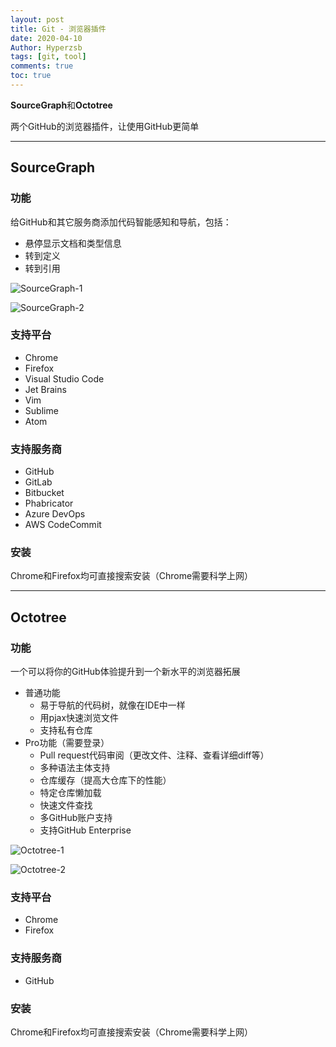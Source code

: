 ```yaml
---
layout: post
title: Git - 浏览器插件
date: 2020-04-10
Author: Hyperzsb
tags: [git, tool]
comments: true
toc: true
---
```


**SourceGraph**和**Octotree**

两个GitHub的浏览器插件，让使用GitHub更简单

<!-- more -->

---

## SourceGraph

### 功能

给GitHub和其它服务商添加代码智能感知和导航，包括：

- 悬停显示文档和类型信息
- 转到定义
- 转到引用

![SourceGraph-1](https://hyperzsb-images.oss-cn-beijing.aliyuncs.com/blog/2020-04-10-git-browser-tools/SourceGraph-1.jpg)

![SourceGraph-2](https://hyperzsb-images.oss-cn-beijing.aliyuncs.com/blog/2020-04-10-git-browser-tools/SourceGraph-2.jpg)

### 支持平台

- Chrome
- Firefox
- Visual Studio Code
- Jet Brains
- Vim
- Sublime
- Atom

### 支持服务商

- GitHub
- GitLab
- Bitbucket
- Phabricator
- Azure DevOps
- AWS CodeCommit

### 安装

Chrome和Firefox均可直接搜索安装（Chrome需要科学上网）

---

## Octotree

### 功能

一个可以将你的GitHub体验提升到一个新水平的浏览器拓展

- 普通功能
  - 易于导航的代码树，就像在IDE中一样
  - 用pjax快速浏览文件
  - 支持私有仓库
- Pro功能（需要登录）
  - Pull request代码审阅（更改文件、注释、查看详细diff等）
  - 多种语法主体支持
  - 仓库缓存（提高大仓库下的性能）
  - 特定仓库懒加载
  - 快速文件查找
  - 多GitHub账户支持
  - 支持GitHub Enterprise

![Octotree-1](https://hyperzsb-images.oss-cn-beijing.aliyuncs.com/blog/2020-04-10-git-browser-tools/Octotree-1.jpg)

![Octotree-2](https://hyperzsb-images.oss-cn-beijing.aliyuncs.com/blog/2020-04-10-git-browser-tools/Octotree-2.jpg)

### 支持平台

- Chrome
- Firefox

### 支持服务商

- GitHub

### 安装

Chrome和Firefox均可直接搜索安装（Chrome需要科学上网）

